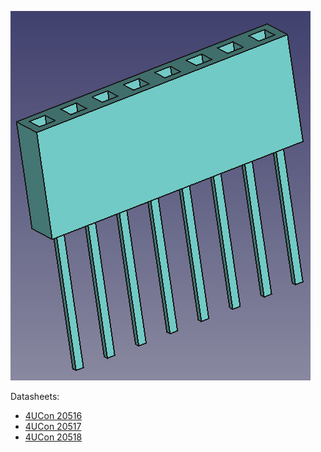 

![3D top](./stackable.png)

Datasheets: 

* [4UCon 20516](http://www.4uconnector.com/online/object/4udrawing/20516.pdf)
* [4UCon 20517](http://www.4uconnector.com/online/object/4udrawing/20517.pdf) 
* [4UCon 20518](http://www.4uconnector.com/online/object/4udrawing/20518.pdf)

